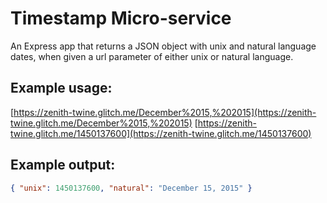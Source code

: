 # Timestamp Micro-service
An Express app that returns a JSON object with unix and natural language dates, when given a url parameter of either unix or natural language.

## Example usage:
[https://zenith-twine.glitch.me/December%2015,%202015](https://zenith-twine.glitch.me/December%2015,%202015)
[https://zenith-twine.glitch.me/1450137600](https://zenith-twine.glitch.me/1450137600)
## Example output:
```json
{ "unix": 1450137600, "natural": "December 15, 2015" }
```
